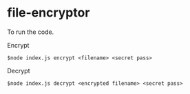# file-encryptor
To run the code. 

Encrypt

    $node index.js encrypt <filename> <secret pass>
Decrypt

    $node index.js decrypt <encrypted filename> <secret pass>
